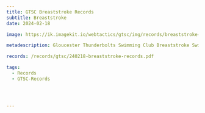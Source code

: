 ```yaml
---
title: GTSC Breaststroke Records
subtitle: Breaststroke
date: 2024-02-18

image: https://ik.imagekit.io/webtactics/gtsc/img/records/breaststroke-400x600.jpg

metadescription: Gloucester Thunderbolts Swimming Club Breaststroke Swimming Records

records: /records/gtsc/240218-breaststroke-records.pdf

tags:
  - Records
  - GTSC-Records




---
```





